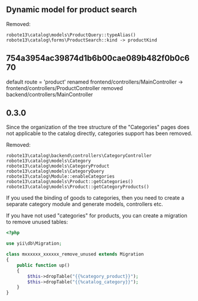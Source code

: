 Dynamic model for product search
---------

Removed:
```
robote13\catalog\models\ProductQuery::typeAlias()
robote13\catalog\forms\ProductSearch::kind -> productKind
```

754a3954ac39874d1b6b00cae089b482f0b0c670
----------------------------------------

default route = 'product'
renamed frontend/controllers/MainController -> frontend/controllers/ProductController
removed backend/controllers/MainController

0.3.0
-----

Since the organization of the tree structure of the "Categories" pages does not applicable to the catalog directly,
categories support has been removed.
 
Removed:
```
robote13\catalog\backend\controllers\CategoryController
robote13\catalog\models\Category
robote13\catalog\models\CategoryProduct
robote13\catalog\models\CategoryQuery
robote13\catalog\Module::enableCategories
robote13\catalog\models\Product::getCategories()
robote13\catalog\models\Product::getCategoryProducts()
```

If you used the binding of goods to categories, then you need to create a separate category module and generate
models, controllers etc.

If you have not used "categories" for products, you can create a migration to remove unused tables:

```php
<?php

use yii\db\Migration;

class mxxxxxx_xxxxxx_remove_unused extends Migration
{
    public function up()
    {
        $this->dropTable("{{%category_product}}");
        $this->dropTable("{{%catalog_category}}");
    }
}
```